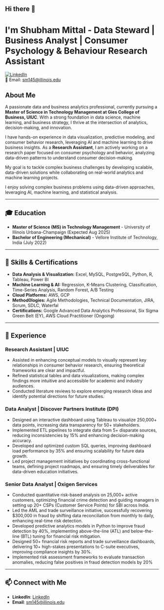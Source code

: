 ## Hi there 👋
# I'm Shubham Mittal - Data Steward | Business Analyst | Consumer Psychology & Behaviour Research Assistant

[![LinkedIn](https://img.shields.io/badge/LinkedIn-Profile-blue)](https://www.linkedin.com/in/shubhammittal99/)  
📧 Email: sm145@illinois.edu

## About Me  
A passionate data and business analytics professional, currently pursuing a **Master of Science in Technology Management at Gies College of Business, UIUC**. With a strong foundation in data science, machine learning, and business strategy, I thrive at the intersection of analytics, decision-making, and innovation.

I have hands-on experience in data visualization, predictive modeling, and consumer behavior research, leveraging AI and machine learning to drive business insights. As a **Research Assistant**, I am actively working on a research paper focused on consumer psychology and behavior, analyzing data-driven patterns to understand consumer decision-making.

My goal is to tackle complex business challenges by developing scalable, data-driven solutions while collaborating on real-world analytics and machine learning projects. 

I enjoy solving complex business problems using data-driven approaches, leveraging AI, machine learning, and statistical analysis.

---

## 🎓 Education  
- **Master of Science (MS) in Technology Management** - University of Illinois Urbana-Champaign (Expected Aug 2025)  
- **Bachelor of Engineering (Mechanical)** - Vellore Institute of Technology, India (July 2022)  

---

## 🔹 Skills & Certifications
- **Data Analysis & Visualization:** Excel, MySQL, PostgreSQL, Python, R, Tableau, Power BI  
- **Machine Learning & AI:** Regression, K-Means Clustering, Classification, Time-Series Analysis, Random Forest, A/B Testing  
- **Cloud Platforms:** AWS, GCP  
- **Method0logies:** Agile Methodologies, Technical Documentation, JIRA, Scrum, SDLC, Waterfal
- **Certifications:** Google Advanced Data Analytics Professional, Six Sigma Green Belt (EY), AWS Cloud Practitioner (Ongoing)

---

## 💼 Experience  
### **Research Assistant | UIUC**  
- Assisted in enhancing conceptual models to visually represent key relationships in consumer behavior research, ensuring theoretical frameworks are clear and impactful. 
- Refined statistical tables and data visualizations, making complex findings more intuitive and accessible for academic and industry audiences.
- Conducted literature reviews to explore emerging research ideas and identify potential directions for future studies.

### **Data Analyst | Discover Partners Institute (DPI)**  
- Designed an interactive dashboard using Tableau to visualize 250,000+ data points, increasing data transparency for 50+ stakeholders.
- Implemented ETL pipelines to integrate data from 5+ disparate sources, reducing inconsistencies by 15% and enhancing decision-making accuracy.
- Developed and optimized custom SQL queries, improving dashboard load performance by 35% and ensuring scalability for future data growth.
- Led project management initiatives by coordinating cross-functional teams, defining project roadmaps, and ensuring timely deliverables for data-driven education initiatives.

### **Senior Data Analyst | Oxigen Services**  
- Conducted quantitative risk-based analysis on 25,000+ active customers, optimizing financial crime detection and guiding managers in setting up
  20+ CSPs (Customer Service Points) for SBI across India.
- Led the AML and trade surveillance initiative, successfully recovering $300,000 in fraud by shifting data reconciliation from monthly to daily, enhancing real-time risk detection.
- Developed predictive analytics models in Python to improve fraud detection by 40%, implementing above-the-line (ATL) and below-the-line (BTL) tuning for financial risk mitigation.
-	Designed 50+ financial risk reports and trade surveillance dashboards, delivering 10+ high-stakes presentations to C-suite executives, improving compliance insights by 30%.
-	Implemented risk assessment frameworks to evaluate transaction anomalies, reducing false positives in fraud detection models by 20%


---


## 📫 Connect with Me  
- **LinkedIn**: [LinkedIn](https://www.linkedin.com/in/shubhammittal99/)  
- **Email**: sm145@illinois.edu  

<!--
**shubhammittal-data/shubhammittal-data** is a ✨ _special_ ✨ repository because its `README.md` (this file) appears on your GitHub profile.

Here are some ideas to get you started:

- 🔭 I’m currently working on ...
- 🌱 I’m currently learning ...
- 👯 I’m looking to collaborate on ...
- 🤔 I’m looking for help with ...
- 💬 Ask me about ...
- 📫 How to reach me: ...
- 😄 Pronouns: ...
- ⚡ Fun fact: ...
-->
